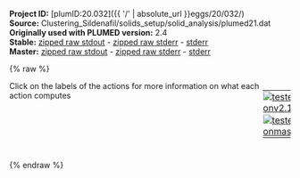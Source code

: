**Project ID:** [plumID:20.032]({{ '/' | absolute_url }}eggs/20/032/)  
**Source:** Clustering_Sildenafil/solids_setup/solid_analysis/plumed21.dat  
**Originally used with PLUMED version:** 2.4  
**Stable:** [zipped raw stdout](plumed21.dat.plumed.stdout.txt.zip) - [zipped raw stderr](plumed21.dat.plumed.stderr.txt.zip) - [stderr](plumed21.dat.plumed.stderr)  
**Master:** [zipped raw stdout](plumed21.dat.plumed_master.stdout.txt.zip) - [zipped raw stderr](plumed21.dat.plumed_master.stderr.txt.zip) - [stderr](plumed21.dat.plumed_master.stderr)  

{% raw %}
<div style="width: 100%; float:left">
<div style="width: 90%; float:left" id="value_details_data/Clustering_Sildenafil/solids_setup/solid_analysis/plumed21.dat"> Click on the labels of the actions for more information on what each action computes </div>
<div style="width: 10%; float:left"><table><tr><td style="padding:1px"><a href="plumed21.dat.plumed.stderr"><img src="https://img.shields.io/badge/v2.10-passing-green.svg" alt="tested onv2.10" /></a></td></tr><tr><td style="padding:1px"><a href="plumed21.dat.plumed_master.stderr"><img src="https://img.shields.io/badge/master-passing-green.svg" alt="tested onmaster" /></a></td></tr></table></div></div>
<pre style="width=97%;">
<b name="data/Clustering_Sildenafil/solids_setup/solid_analysis/plumed21.dattA" onclick='showPath("data/Clustering_Sildenafil/solids_setup/solid_analysis/plumed21.dat","data/Clustering_Sildenafil/solids_setup/solid_analysis/plumed21.dattA","data/Clustering_Sildenafil/solids_setup/solid_analysis/plumed21.dattA","black")'>tA</b><span style="display:none;" id="data/Clustering_Sildenafil/solids_setup/solid_analysis/plumed21.dattA">The TORSION action with label <b>tA</b> calculates the following quantities:<table  align="center" frame="void" width="95%" cellpadding="5%"><tr><td width="5%"><b> Quantity </b>  </td><td width="5%"><b> Type </b>  </td><td><b> Description </b> </td></tr><tr><td width="5%">tA</td><td width="5%"><font color="black">scalar</font></td><td>the TORSION involving these atoms</td></tr></table></span>: <span class="plumedtooltip" style="color:green">TORSION<span class="right">Calculate a torsional angle. <a href="https://www.plumed.org/doc-master/user-doc/html/_t_o_r_s_i_o_n.html" style="color:green">More details</a><i></i></span></span> <span class="plumedtooltip">VECTOR1<span class="right">two atoms that define a vector<i></i></span></span>=1330,1324 <span class="plumedtooltip">AXIS<span class="right">two atoms that define an axis<i></i></span></span>=1324,1345 <span class="plumedtooltip">VECTOR2<span class="right">two atoms that define a vector<i></i></span></span>=1345,1351
<b name="data/Clustering_Sildenafil/solids_setup/solid_analysis/plumed21.dattB" onclick='showPath("data/Clustering_Sildenafil/solids_setup/solid_analysis/plumed21.dat","data/Clustering_Sildenafil/solids_setup/solid_analysis/plumed21.dattB","data/Clustering_Sildenafil/solids_setup/solid_analysis/plumed21.dattB","black")'>tB</b><span style="display:none;" id="data/Clustering_Sildenafil/solids_setup/solid_analysis/plumed21.dattB">The TORSION action with label <b>tB</b> calculates the following quantities:<table  align="center" frame="void" width="95%" cellpadding="5%"><tr><td width="5%"><b> Quantity </b>  </td><td width="5%"><b> Type </b>  </td><td><b> Description </b> </td></tr><tr><td width="5%">tB</td><td width="5%"><font color="black">scalar</font></td><td>the TORSION involving these atoms</td></tr></table></span>: <span class="plumedtooltip" style="color:green">TORSION<span class="right">Calculate a torsional angle. <a href="https://www.plumed.org/doc-master/user-doc/html/_t_o_r_s_i_o_n.html" style="color:green">More details</a><i></i></span></span> <span class="plumedtooltip">VECTOR1<span class="right">two atoms that define a vector<i></i></span></span>=1343,1332 <span class="plumedtooltip">AXIS<span class="right">two atoms that define an axis<i></i></span></span>=1332,1325 <span class="plumedtooltip">VECTOR2<span class="right">two atoms that define a vector<i></i></span></span>=1325,1353
<b name="data/Clustering_Sildenafil/solids_setup/solid_analysis/plumed21.dattC" onclick='showPath("data/Clustering_Sildenafil/solids_setup/solid_analysis/plumed21.dat","data/Clustering_Sildenafil/solids_setup/solid_analysis/plumed21.dattC","data/Clustering_Sildenafil/solids_setup/solid_analysis/plumed21.dattC","black")'>tC</b><span style="display:none;" id="data/Clustering_Sildenafil/solids_setup/solid_analysis/plumed21.dattC">The TORSION action with label <b>tC</b> calculates the following quantities:<table  align="center" frame="void" width="95%" cellpadding="5%"><tr><td width="5%"><b> Quantity </b>  </td><td width="5%"><b> Type </b>  </td><td><b> Description </b> </td></tr><tr><td width="5%">tC</td><td width="5%"><font color="black">scalar</font></td><td>the TORSION involving these atoms</td></tr></table></span>: <span class="plumedtooltip" style="color:green">TORSION<span class="right">Calculate a torsional angle. <a href="https://www.plumed.org/doc-master/user-doc/html/_t_o_r_s_i_o_n.html" style="color:green">More details</a><i></i></span></span> <span class="plumedtooltip">VECTOR1<span class="right">two atoms that define a vector<i></i></span></span>=1332,1325 <span class="plumedtooltip">AXIS<span class="right">two atoms that define an axis<i></i></span></span>=1325,1353 <span class="plumedtooltip">VECTOR2<span class="right">two atoms that define a vector<i></i></span></span>=1353,1365
<b name="data/Clustering_Sildenafil/solids_setup/solid_analysis/plumed21.dattD" onclick='showPath("data/Clustering_Sildenafil/solids_setup/solid_analysis/plumed21.dat","data/Clustering_Sildenafil/solids_setup/solid_analysis/plumed21.dattD","data/Clustering_Sildenafil/solids_setup/solid_analysis/plumed21.dattD","black")'>tD</b><span style="display:none;" id="data/Clustering_Sildenafil/solids_setup/solid_analysis/plumed21.dattD">The TORSION action with label <b>tD</b> calculates the following quantities:<table  align="center" frame="void" width="95%" cellpadding="5%"><tr><td width="5%"><b> Quantity </b>  </td><td width="5%"><b> Type </b>  </td><td><b> Description </b> </td></tr><tr><td width="5%">tD</td><td width="5%"><font color="black">scalar</font></td><td>the TORSION involving these atoms</td></tr></table></span>: <span class="plumedtooltip" style="color:green">TORSION<span class="right">Calculate a torsional angle. <a href="https://www.plumed.org/doc-master/user-doc/html/_t_o_r_s_i_o_n.html" style="color:green">More details</a><i></i></span></span> <span class="plumedtooltip">VECTOR1<span class="right">two atoms that define a vector<i></i></span></span>=1332,1341 <span class="plumedtooltip">AXIS<span class="right">two atoms that define an axis<i></i></span></span>=1341,1335 <span class="plumedtooltip">VECTOR2<span class="right">two atoms that define a vector<i></i></span></span>=1335,1328
<b name="data/Clustering_Sildenafil/solids_setup/solid_analysis/plumed21.dattE" onclick='showPath("data/Clustering_Sildenafil/solids_setup/solid_analysis/plumed21.dat","data/Clustering_Sildenafil/solids_setup/solid_analysis/plumed21.dattE","data/Clustering_Sildenafil/solids_setup/solid_analysis/plumed21.dattE","black")'>tE</b><span style="display:none;" id="data/Clustering_Sildenafil/solids_setup/solid_analysis/plumed21.dattE">The TORSION action with label <b>tE</b> calculates the following quantities:<table  align="center" frame="void" width="95%" cellpadding="5%"><tr><td width="5%"><b> Quantity </b>  </td><td width="5%"><b> Type </b>  </td><td><b> Description </b> </td></tr><tr><td width="5%">tE</td><td width="5%"><font color="black">scalar</font></td><td>the TORSION involving these atoms</td></tr></table></span>: <span class="plumedtooltip" style="color:green">TORSION<span class="right">Calculate a torsional angle. <a href="https://www.plumed.org/doc-master/user-doc/html/_t_o_r_s_i_o_n.html" style="color:green">More details</a><i></i></span></span> <span class="plumedtooltip">VECTOR1<span class="right">two atoms that define a vector<i></i></span></span>=1334,1338 <span class="plumedtooltip">AXIS<span class="right">two atoms that define an axis<i></i></span></span>=1338,1369 <span class="plumedtooltip">VECTOR2<span class="right">two atoms that define a vector<i></i></span></span>=1369,1384
<b name="data/Clustering_Sildenafil/solids_setup/solid_analysis/plumed21.dattF" onclick='showPath("data/Clustering_Sildenafil/solids_setup/solid_analysis/plumed21.dat","data/Clustering_Sildenafil/solids_setup/solid_analysis/plumed21.dattF","data/Clustering_Sildenafil/solids_setup/solid_analysis/plumed21.dattF","black")'>tF</b><span style="display:none;" id="data/Clustering_Sildenafil/solids_setup/solid_analysis/plumed21.dattF">The TORSION action with label <b>tF</b> calculates the following quantities:<table  align="center" frame="void" width="95%" cellpadding="5%"><tr><td width="5%"><b> Quantity </b>  </td><td width="5%"><b> Type </b>  </td><td><b> Description </b> </td></tr><tr><td width="5%">tF</td><td width="5%"><font color="black">scalar</font></td><td>the TORSION involving these atoms</td></tr></table></span>: <span class="plumedtooltip" style="color:green">TORSION<span class="right">Calculate a torsional angle. <a href="https://www.plumed.org/doc-master/user-doc/html/_t_o_r_s_i_o_n.html" style="color:green">More details</a><i></i></span></span> <span class="plumedtooltip">VECTOR1<span class="right">two atoms that define a vector<i></i></span></span>=1338,1369 <span class="plumedtooltip">AXIS<span class="right">two atoms that define an axis<i></i></span></span>=1369,1384 <span class="plumedtooltip">VECTOR2<span class="right">two atoms that define a vector<i></i></span></span>=1384,1380
<span class="plumedtooltip" style="color:green">PRINT<span class="right">Print quantities to a file. <a href="https://www.plumed.org/doc-master/user-doc/html/_p_r_i_n_t.html" style="color:green">More details</a><i></i></span></span> <span class="plumedtooltip">ARG<span class="right">the labels of the values that you would like to print to the file<i></i></span></span>=<b name="data/Clustering_Sildenafil/solids_setup/solid_analysis/plumed21.dattA">tA</b>,<b name="data/Clustering_Sildenafil/solids_setup/solid_analysis/plumed21.dattB">tB</b>,<b name="data/Clustering_Sildenafil/solids_setup/solid_analysis/plumed21.dattC">tC</b>,<b name="data/Clustering_Sildenafil/solids_setup/solid_analysis/plumed21.dattD">tD</b>,<b name="data/Clustering_Sildenafil/solids_setup/solid_analysis/plumed21.dattE">tE</b>,<b name="data/Clustering_Sildenafil/solids_setup/solid_analysis/plumed21.dattF">tF</b> <span class="plumedtooltip">FILE<span class="right">the name of the file on which to output these quantities<i></i></span></span>=cluster_data_21
<span style="display:none;" id="data/Clustering_Sildenafil/solids_setup/solid_analysis/plumed21.dat">The PRINT action with label <b></b> calculates something</span><span class="plumedtooltip" style="color:green">ENDPLUMED<span class="right">Terminate plumed input. <a href="https://www.plumed.org/doc-master/user-doc/html/_e_n_d_p_l_u_m_e_d.html" style="color:green">More details</a><i></i></span></span><span style="color:blue" class="comment">
</span></pre>
{% endraw %}

